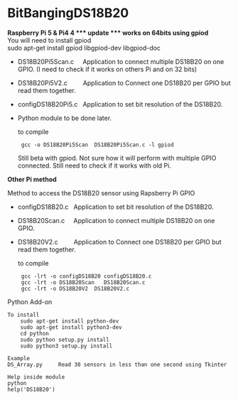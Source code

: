 BitBangingDS18B20
=================



<b> Raspberry Pi 5  &  Pi4 4 *** update *** works on 64bits using gpiod</b><br>
You will need to install gpiod<br>
sudo apt-get install gpiod libgpiod-dev libgpiod-doc<br>

 - DS18B20Pi5Scan.c &nbsp;&nbsp;&nbsp;&nbsp;Application to connect multiple DS18B20 on one GPIO.
   (I need to check if it works on others Pi and on 32 bits)
 - DS18B20Pi5V2.c  &nbsp;&nbsp;&nbsp;&nbsp;&nbsp;&nbsp;&nbsp;&nbsp;Application to Connect one DS18B20 per GPIO but read them together.
 - configDS18B20Pi5.c &nbsp;&nbsp;Application to set bit resolution  of the DS18B20.
 - Python module to be done later.

    to compile
    
        gcc -o DS18B20Pi5Scan  DS18B20Pi5Scan.c -l gpiod

   Still beta with gpiod. Not sure how it will perform with multiple GPIO connected. Still need to check if it works with old Pi.

<b> Other Pi  method</b><br>

Method to access the DS18B20 sensor using Rapsberry Pi GPIO

 - configDS18B20.c &nbsp;&nbsp;Application to set bit resolution  of the DS18B20.
 - DS18B20Scan.c &nbsp;&nbsp;&nbsp;&nbsp;Application to connect multiple DS18B20 on one GPIO.
 - DS18B20V2.c &nbsp;&nbsp;&nbsp;&nbsp;&nbsp;&nbsp;&nbsp;&nbsp;Application to Connect one DS18B20 per GPIO but read them together.

    to compile
    
        gcc -lrt -o configDS18B20 configDS18B20.c
        gcc -lrt -o DS18B20Scan   DS18B20Scan.c
        gcc -lrt -o DS18B20V2  DS18B20V2.c

Python Add-on

    To install
        sudo apt-get install python-dev
        sudo apt-get install python3-dev
        cd python
        sudo python setup.py install
        sudo python3 setup.py install

    Example
	DS_Array.py     Read 30 sensors in less than one second using Tkinter

    Help inside module
	python
	help('DS18B20')

